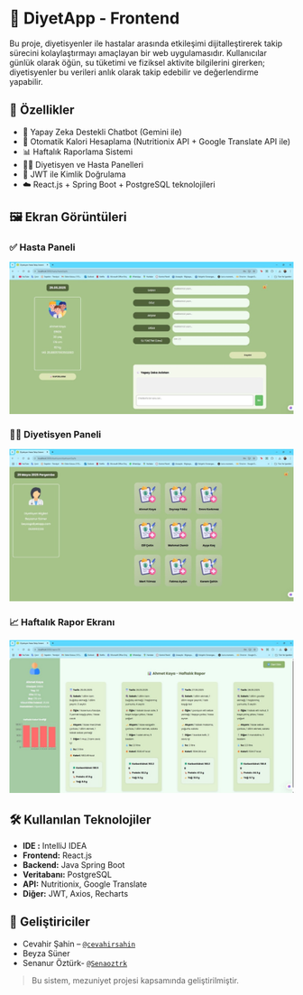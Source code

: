 # 🥗 DiyetApp - Frontend

Bu proje, diyetisyenler ile hastalar arasında etkileşimi dijitalleştirerek takip sürecini kolaylaştırmayı amaçlayan bir web uygulamasıdır. Kullanıcılar günlük olarak öğün, su tüketimi ve fiziksel aktivite bilgilerini girerken; diyetisyenler bu verileri anlık olarak takip edebilir ve değerlendirme yapabilir.

## 🚀 Özellikler

- 🧠 Yapay Zeka Destekli Chatbot (Gemini ile)
- 🔢 Otomatik Kalori Hesaplama (Nutritionix API + Google Translate API ile)
- 📊 Haftalık Raporlama Sistemi
- 👨‍⚕️ Diyetisyen ve Hasta Panelleri
- 🔐 JWT ile Kimlik Doğrulama
- ☁️ React.js + Spring Boot + PostgreSQL teknolojileri

## 🖼️ Ekran Görüntüleri

### ✅ Hasta Paneli
![Hasta Paneli](assets/hasta-paneli.jpg)

### 👩‍⚕️ Diyetisyen Paneli
![Diyetisyen Paneli](assets/diyetisyen-paneli.jpg)

### 📈 Haftalık Rapor Ekranı
![Rapor Ekranı](assets/haftalik-rapor.jpg)

## 🛠️ Kullanılan Teknolojiler
- **IDE :** IntelliJ IDEA
- **Frontend:** React.js
- **Backend:** Java Spring Boot
- **Veritabanı:** PostgreSQL
- **API:** Nutritionix, Google Translate
- **Diğer:** JWT, Axios, Recharts

## 📧 Geliştiriciler

- Cevahir Şahin – [`@cevahirsahin`](https://github.com/cevahirsahin)
- Beyza Süner 
- Senanur Öztürk- [`@Senaoztrk`](https://github.com/Senaoztrk)

> Bu sistem, mezuniyet projesi kapsamında geliştirilmiştir.
